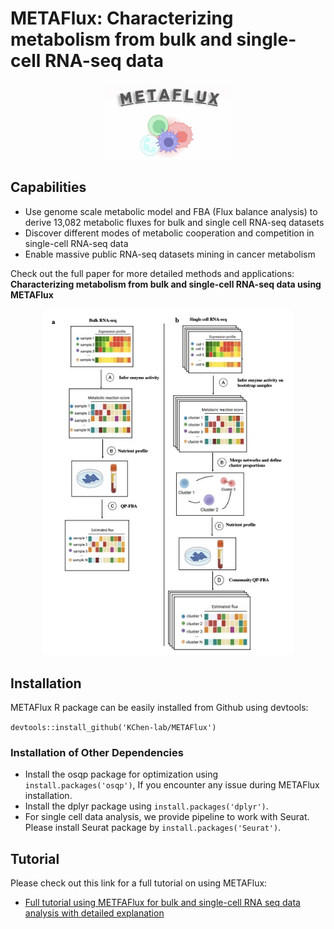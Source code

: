 # METAFlux: Characterizing metabolism from bulk and single-cell RNA-seq data 
<p align="center">
  <img width="200"  src="https://github.com/KChen-lab/METAFlux/blob/main/METAFlux%20logo.jpeg">
</p>

## Capabilities
* Use genome scale metabolic model and FBA (Flux balance analysis) to derive 13,082 metabolic fluxes for bulk and single cell RNA-seq datasets
* Discover different modes of metabolic cooperation and competition in single-cell RNA-seq data
* Enable massive public RNA-seq datasets mining in cancer metabolism


Check out the full paper for more detailed methods and applications: 
**Characterizing metabolism from bulk and single-cell RNA-seq data using METAFlux**
<p align="center">
  <img width="400"  src="https://github.com/KChen-lab/METAFlux/blob/main/pipeline.jpeg">
</p>


## Installation 
METAFlux R package can be easily installed from Github using devtools:

`devtools::install_github('KChen-lab/METAFlux')`

### Installation of Other Dependencies
* Install the osqp package for optimization using `install.packages('osqp')`, If you encounter any issue during METAFlux installation.
* Install the dplyr package using `install.packages('dplyr')`.
* For single cell data analysis, we provide pipeline to work with Seurat. Please install Seurat package
 by `install.packages('Seurat')`.


## Tutorial
Please check out this link for a full tutorial on using METAFlux:

- [Full tutorial using METFAFlux for bulk and single-cell RNA seq data analysis with detailed explanation](https://htmlpreview.github.io/?https://github.com/KChen-lab/METAFlux/blob/main/Tutorials/pipeline.html)


